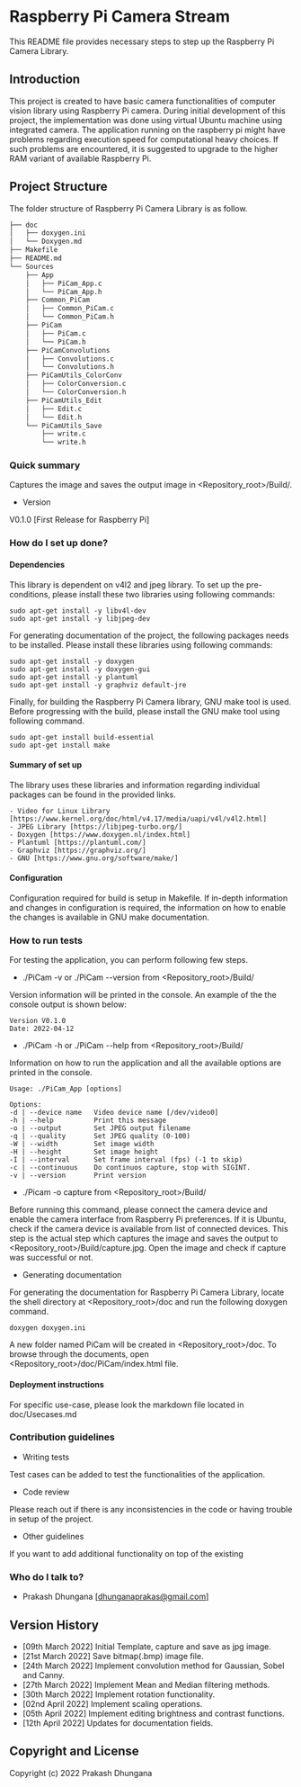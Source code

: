 # Raspberry Pi Camera Stream #

This README file provides necessary steps to step up the Raspberry Pi Camera Library.

## Introduction ##

This project is created to have basic camera functionalities of computer vision library using Raspberry Pi camera. During initial development of 
this project, the implementation was done using virtual Ubuntu machine using integrated camera. The application running on the raspberry pi might 
have problems regarding execution speed for computational heavy choices. If such problems are encountered, it is suggested to upgrade to the higher
RAM variant of available Raspberry Pi.

## Project Structure ##

The folder structure of Raspberry Pi Camera Library is as follow.

```bash
├── doc
│   ├── doxygen.ini
│   └── Doxygen.md
├── Makefile
├── README.md
└── Sources
    ├── App
    │   ├── PiCam_App.c
    │   └── PiCam_App.h
    ├── Common_PiCam
    │   ├── Common_PiCam.c
    │   └── Common_PiCam.h
    ├── PiCam
    │   ├── PiCam.c
    │   └── PiCam.h
    ├── PiCamConvolutions
    │   ├── Convolutions.c
    │   └── Convolutions.h
    ├── PiCamUtils_ColorConv
    │   ├── ColorConversion.c
    │   └── ColorConversion.h
    ├── PiCamUtils_Edit
    │   ├── Edit.c
    │   └── Edit.h
    └── PiCamUtils_Save
        ├── write.c
        └── write.h
```

### Quick summary ###

Captures the image and saves the output image in <Repository_root>/Build/<filename>.
- Version

V0.1.0  [First Release for Raspberry Pi]


### How do I set up done? ###

#### Dependencies

This library is dependent on v4l2 and jpeg library.  To set up the pre-conditions, please install these two libraries using following commands:

```
sudo apt-get install -y libv4l-dev
sudo apt-get install -y libjpeg-dev
```
For generating documentation of the project, the following packages needs to be installed. Please install these libraries using following commands:

```
sudo apt-get install -y doxygen
sudo apt-get install -y doxygen-gui
sudo apt-get install -y plantuml
sudo apt-get install -y graphviz default-jre
```

Finally, for building the Raspberry Pi Camera library, GNU make tool is used. Before progressing with the build, please install the GNU make tool 
using following command.
```
sudo apt-get install build-essential
sudo apt-get install make
``` 

#### Summary of set up

The library uses these libraries and information regarding individual packages can be found in the provided links.

    - Video for Linux Library [https://www.kernel.org/doc/html/v4.17/media/uapi/v4l/v4l2.html]
    - JPEG Library [https://libjpeg-turbo.org/]
    - Doxygen [https://www.doxygen.nl/index.html]
    - Plantuml [https://plantuml.com/]
    - Graphviz [https://graphviz.org/]
    - GNU [https://www.gnu.org/software/make/]

#### Configuration

Configuration required for build is setup in Makefile. If in-depth information and changes in configuration is required, the information on how to 
enable the changes is available in GNU make documentation. 

### How to run tests

For testing the application, you can perform following few steps.
- ./PiCam -v   or ./PiCam --version from <Repository_root>/Build/

Version information will be printed in the console. An example of the the console output is shown below:

```
Version V0.1.0 
Date: 2022-04-12
``` 

- ./PiCam -h   or ./PiCam --help from <Repository_root>/Build/

Information on how to run the application and all the available options are printed in the console. 

```
Usage: ./PiCam_App [options]

Options:
-d | --device name   Video device name [/dev/video0]
-h | --help          Print this message
-o | --output        Set JPEG output filename
-q | --quality       Set JPEG quality (0-100)
-W | --width         Set image width
-H | --height        Set image height
-I | --interval      Set frame interval (fps) (-1 to skip)
-c | --continuous    Do continuos capture, stop with SIGINT.
-v | --version       Print version
```

- ./Picam -o capture from <Repository_root>/Build/

Before running this command, please connect the camera device and enable the camera interface from Raspberry Pi preferences. If it is Ubuntu, check if the camera device is available from list of connected devices. This step is the actual step which captures the image and saves the output to  <Repository_root>/Build/capture.jpg. Open the image and check if 
capture was successful or not.

- Generating documentation 

For generating the documentation for Raspberry Pi Camera Library, locate the shell directory at  <Repository_root>/doc and run the following 
doxygen command.
```
doxygen doxygen.ini
```
A new folder named PiCam will be created in <Repository_root>/doc. To browse through the documents, open <Repository_root>/doc/PiCam/index.html 
file.
      

#### Deployment instructions

For specific use-case, please look the markdown file located in doc/Usecases.md

### Contribution guidelines ###

* Writing tests

Test cases can be added to test the functionalities of the application.

* Code review

Please reach out if there is any inconsistencies in the code or having trouble in setup of the project.

* Other guidelines

If you want to add additional functionality on top of the existing 

### Who do I talk to? ###

* Prakash Dhungana [dhunganaprakas@gmail.com]

## Version History ##

- [09th March 2022] Initial Template, capture and save as jpg image.
- [21st March 2022] Save bitmap(.bmp) image file.
- [24th March 2022] Implement convolution method for Gaussian, Sobel and Canny. 
- [27th March 2022] Implement Mean and Median filtering methods.
- [30th March 2022] Implement rotation functionality.
- [02nd April 2022] Implement scaling operations.
- [05th April 2022] Implement editing brightness and contrast functions.
- [12th April 2022] Updates for documentation fields.


## Copyright and License

Copyright (c) 2022 Prakash Dhungana   
